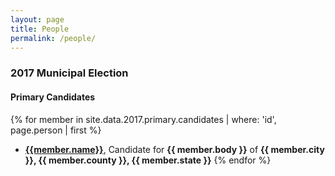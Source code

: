 ```yaml
---
layout: page
title: People
permalink: /people/
---
```


### 2017 Municipal Election
#### Primary Candidates
{% for member in site.data.2017.primary.candidates | where: 'id', page.person | first %}
- <strong>[{{member.name}}]({{member.id}})</strong>, Candidate for <strong>{{ member.body }}</strong> of <strong>{{ member.city }}, {{ member.county }}, {{ member.state }}</strong>
{% endfor %}
